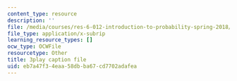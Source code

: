 ```yaml
---
content_type: resource
description: ''
file: /media/courses/res-6-012-introduction-to-probability-spring-2018/eb7a47f34eaa58dbba67cd7702adafea_l9y2Kv8VHw.vtt
file_type: application/x-subrip
learning_resource_types: []
ocw_type: OCWFile
resourcetype: Other
title: 3play caption file
uid: eb7a47f3-4eaa-58db-ba67-cd7702adafea
---
```

